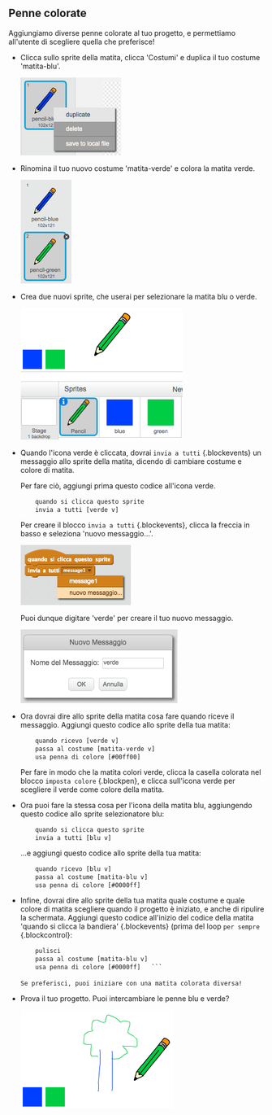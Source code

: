 ## Penne colorate

Aggiungiamo diverse penne colorate al tuo progetto, e permettiamo all'utente di scegliere quella che preferisce!

+ Clicca sullo sprite della matita, clicca 'Costumi' e duplica il tuo costume 'matita-blu'.

	![screenshot](images/paint-blue-duplicate.png)

+ Rinomina il tuo nuovo costume 'matita-verde' e colora la matita verde.

	![screenshot](images/paint-pencil-green.png)

+ Crea due nuovi sprite, che userai per selezionare la matita blu o verde.

	![screenshot](images/paint-selectors.png)

+ Quando l'icona verde è cliccata, dovrai `invia a tutti`  {.blockevents} un messaggio allo sprite della matita, dicendo di cambiare costume e colore di matita.

	Per fare ciò, aggiungi prima questo codice all'icona verde.

	```blocks
		quando si clicca questo sprite
		invia a tutti [verde v]
	```

	Per creare il blocco `invia a tutti` {.blockevents}, clicca la freccia in basso e seleziona 'nuovo messaggio...'.

	![screenshot](images/paint-broadcast.png)

	Puoi dunque digitare 'verde' per creare il tuo nuovo messaggio.

	![screenshot](images/paint-green-message.png)

+ Ora dovrai dire allo sprite della matita cosa fare quando riceve il messaggio. Aggiungi questo codice allo sprite della tua matita:

	```blocks
		quando ricevo [verde v]
		passa al costume [matita-verde v]
		usa penna di colore [#00ff00]
	```

	Per fare in modo che la matita colori verde, clicca la casella colorata nel blocco `imposta colore`  {.blockpen}, e clicca sull'icona verde per scegliere il verde come colore della matita.

+ Ora puoi fare la stessa cosa per l'icona della matita blu, aggiungendo questo codice allo sprite selezionatore blu:

	```blocks
		quando si clicca questo sprite
		invia a tutti [blu v]
	```

	...e aggiungi questo codice allo sprite della tua matita:

	```blocks
		quando ricevo [blu v]
		passa al costume [matita-blu v]
		usa penna di colore [#0000ff]
	```

+ Infine, dovrai dire allo sprite della tua matita quale costume e quale colore di matita scegliere quando il progetto è iniziato, e anche di ripulire la schermata. Aggiungi questo codice all'inizio del codice della matita 'quando si clicca la bandiera' {.blockevents} (prima del loop `per sempre` {.blockcontrol}:

	```blocks
		pulisci
		passa al costume [matita-blu v]
		usa penna di colore [#0000ff]	```

	Se preferisci, puoi iniziare con una matita colorata diversa!

+ Prova il tuo progetto. Puoi intercambiare le penne blu e verde?

	![screenshot](images/paint-pens-test.png)



